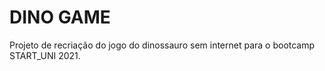 # DINO GAME
Projeto de recriação do jogo do dinossauro sem internet para o bootcamp START_UNI 2021.
